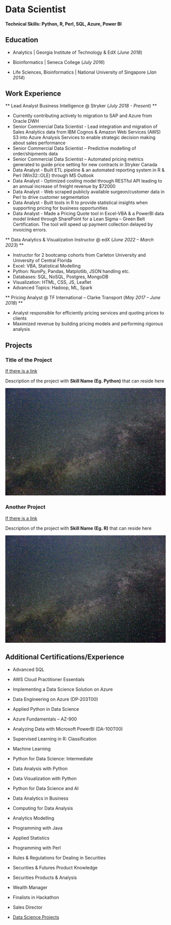 # Data Scientist

#### Technical Skills: Python, R, Perl, SQL, Azure, Power BI

## Education
- Analytics | Georgia Institute of Technology & EdX (_June 2018_)								       		
- Bioinformatics	| Seneca College (_July 2016_)

- Life Sciences, Bioinformatics | National University of Singapore (_Jan 2014_)

## Work Experience
** Lead Analyst Business Intelligence @ Stryker (_July 2018 - Present_) **
- Currently contributing actively to migration to SAP and Azure from Oracle DWH
- Senior Commercial Data Scientist - Lead integration and migration of Sales Analytics data from IBM Cognos & Amazon Web Services (AWS) S3 into Azure Analysis Services to enable strategic decision making about sales performance
- Senior Commercial Data Scientist – Predictive modelling of order/shipments data
- Senior Commercial Data Scientist – Automated pricing metrics generated to guide price setting for new contracts in Stryker Canada
- Data Analyst - Built ETL pipeline & an automated reporting system in R & Perl (Win32::OLE) through MS Outlook
- Data Analyst - Optimized costing model through RESTful API leading to an annual increase of freight revenue by $72000
- Data Analyst - Web scraped publicly available surgeon/customer data in Perl to drive customer segmentation
- Data Analyst - Built tools in R to provide statistical insights when supporting pricing for business opportunities
- Data Analyst - Made a Pricing Quote tool in Excel-VBA & a PowerBI data model linked through SharePoint for a Lean Sigma – Green Belt Certification. The tool will speed up payment collection delayed by invoicing errors.

** Data Analytics & Visualization Instructor @ edX (_June 2022 – March 2023_) **
- Instructor for 2 bootcamp cohorts from Carleton University and University of Central Florida
- Excel: VBA, Statistical Modelling
- Python: NumPy, Pandas, Matplotlib, JSON handling etc.
- Databases: SQL, NoSQL, Postgres, MongoDB
- Visualization: HTML, CSS, JS, Leaflet
- Advanced Topics: Hadoop, ML, Spark

** Pricing Analyst @ TF International – Clarke Transport (_May 2017 – June 2018_) **
- Analyst responsible for efficiently pricing services and quoting prices to clients
- Maximized revenue by building pricing models and performing rigorous analysis


## Projects
### Title of the Project
[If there is a link](https://www.google.ca)

Description of the project with **Skill Name (Eg. Python)** that can reside here

![Name of the visual](/assets/img/stars.JPG)

### Another Project
[If there is a link](https://www.apple.com)

Description of the project with **Skill Name (Eg. R)** that can reside here

![Name of the visual](/assets/img/stars.JPG)

## Additional Certifications/Experience
- Advanced SQL
- AWS Cloud Practitioner Essentials
- Implementing a Data Science Solution on Azure
- Data Engineering on Azure (DP-203T00)
- Applied Python in Data Science
- Azure Fundamentals – AZ-900
- Analyzing Data with Microsoft PowerBI (DA-100T00)
- Supervised Learning in R: Classification
- Machine Learning
- Python for Data Science: Intermediate
- Data Analysis with Python
- Data Visualization with Python
- Python for Data Science and AI
- Data Analytics in Business
- Computing for Data Analysis
- Analytics Modelling
- Programming with Java
- Applied Statistics
- Programming with Perl
- Rules & Regulations for Dealing in Securities
- Securities & Futures Product Knowledge
- Securities Products & Analysis
- Wealth Manager
- Finalists in Hackathon
- Sales Director



- [Data Science Projects](www.microsoft.com)
